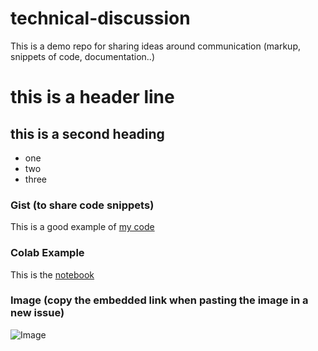 # technical-discussion
This is a demo repo for sharing ideas around communication (markup, snippets of code, documentation..)


# this is a header line

## this is a second heading

* one
* two
* three

### Gist (to share code snippets)

This is a good example of [my code](https://gist.github.com/sarah-gb/f367236fef5a4767fbd698fc6596e15d)

### Colab Example

This is the [notebook](https://colab.research.google.com/drive/1OHXZjzZqQz9VQm3ak16G1dHjowsU2O5P?usp=sharing)


### Image (copy the embedded link when pasting the image in a new issue)

![Image](https://github.com/user-attachments/assets/1e183b1f-4ee5-4c4a-a764-a57d797ccda6)
